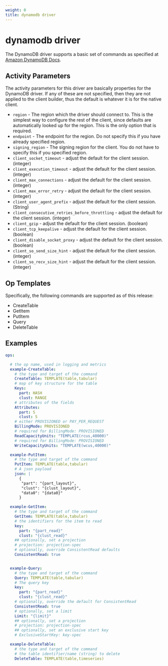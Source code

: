 ```yaml
---
weight: 0
title: dynamodb driver
---
```

# dynamodb driver

The DynamoDB driver supports a basic set of commands as specified at
[Amazon DynamoDB Docs](https://docs.aws.amazon.com/amazondynamodb/latest/APIReference/API_Operations_Amazon_DynamoDB.html).

## Activity Parameters

The activity parameters for this driver are basically properties for the DynamoDB driver.
If any of these are not specified, then they are not applied to the client builder,
thus the default is whatever it is for the native client.

* `region` - The region which the driver should connect to. This is the
  simplest way to configure the rest of the client, since defaults are
  automatically looked up for the region. This is the only option that is
  required.
* `endpoint` - The endpoint for the region. Do not specify this if you have
  already specified region.
* `signing_region` - The signing region for the client. You do not have
  to specify this if you specified region.
* `client_socket_timeout` - adjust the default for the client session. (integer)
* `client_execution_timeout` - adjust the default for the client session. (integer)
* `client_max_connections` - adjust the default for the client session. (integer)
* `client_max_error_retry` - adjust the default for the client session. (integer)
* `client_user_agent_prefix` - adjust the default for the client session. (String)
* `client_consecutive_retries_before_throttling` - adjust the default for
  the client session. (integer)
* `client_gzip` - adjust the default for the client session. (boolean)
* `client_tcp_keepalive` - adjust the default for the client session. (boolean)
* `client_disable_socket_proxy` - adjust the default for the client session. (boolean)
* `client_so_send_size_hint` - adjust the default for the client session. (integer)
* `client_so_recv_size_hint` - adjust the default for the client session. (integer)

## Op Templates

Specifically, the following commands are supported as of this release:

* CreateTable
* GetItem
* PutItem
* Query
* DeleteTable

## Examples

```yaml
ops:

  # the op name, used in logging and metrics
  example-CreateTable:
    # the type and target of the command
    CreateTable: TEMPLATE(table,tabular)
    # map of key structure for the table
    Keys:
      part: HASH
      clust: RANGE
    # attributes of the fields
    Attributes:
      part: S
      clust: S
    # either PROVISIONED or PAY_PER_REQUEST
    BillingMode: PROVISIONED
    # required for BillingMode: PROVISIONED
    ReadCapacityUnits: "TEMPLATE(rcus,40000)"
    # required for BillingMode: PROVISIONED
    WriteCapacityUnits: "TEMPLATE(wcus,40000)"

  example-PutItem:
    # the type and target of the command
    PutItem: TEMPLATE(table,tabular)
    # A json payload
    json: |
      {
       "part": "{part_layout}",
       "clust": "{clust_layout}",
       "data0": "{data0}"
      }

  example-GetItem:
    # the type and target of the command
    GetItem: TEMPLATE(table,tabular)
    # the identifiers for the item to read
    key:
      part: "{part_read}"
      clust: "{clust_read}"
    ## optionally, set a projection
    # projection: projection-spec
    # optionally, override ConsistentRead defaults
    ConsistentRead: true


  example-Query:
    # the type and target of the command
    Query: TEMPLATE(table,tabular)
    # The query key
    key:
      part: "{part_read}"
      clust: "{clust_read}"
    # optionally, override the default for ConsistentRead
    ConsistentRead: true
    # optionally, set a limit
    Limit: "{limit}"
    ## optionally, set a projection
    # projection: projection-spec
    ## optionally, set an exclusive start key
    # ExclusiveStartKey: key-spec

  example-DeleteTable:
    # the type and target of the command
    # the table identifier/name (string) to delete
    DeleteTable: TEMPLATE(table,timeseries)
```
